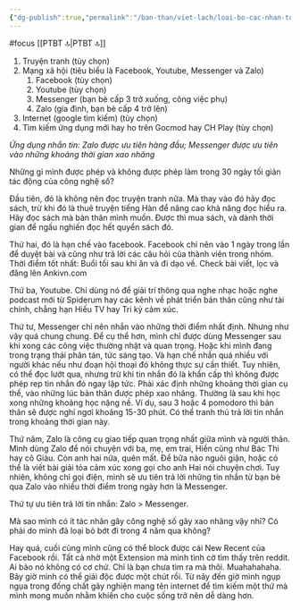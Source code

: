 ```yaml
---
{"dg-publish":true,"permalink":"/ban-than/viet-lach/loai-bo-cac-nhan-to-xao-nhang/","dgPassFrontmatter":true}
---
```


#focus 
[[PTBT 🔝\|PTBT 🔝]]

1. Truyện tranh (tùy chọn)
2. Mạng xã hội (tiêu biểu là Facebook, Youtube, Messenger và Zalo)
	1. Facebook (tùy chọn)
	2. Youtube (tùy chọn)
	3. Messenger (bạn bè cấp 3 trở xuống, công việc phụ)
	4. Zalo (gia đình, bạn bè cấp 4 trở lên)
3. Internet (google tìm kiếm) (tùy chọn)
4. Tìm kiếm ứng dụng mới hay ho trên Gocmod hay CH Play (tùy chọn)


*Ứng dụng nhắn tin: Zalo được ưu tiên hàng đầu; Messenger được ưu tiên vào những khoảng thời gian xao nhãng*

Những gì mình được phép và không được phép làm trong 30 ngày tối giản tác động của công nghệ số?

Đầu tiên, đó là không nên đọc truyện tranh nữa. Mà thay vào đó hãy đọc sách, trừ khi đó là thuê truyện tiếng Hàn để nâng cao khả năng đọc hiểu ra. Hãy đọc sách mà bản thân mình muốn. Được thì mua sách, và dành thời gian để ngấu nghiến đọc hết quyển sách đó.

Thứ hai, đó là hạn chế vào facebook. Facebook chỉ nên vào 1 ngày trong lần để duyệt bài và cũng như trả lời các câu hỏi của thành viên trong nhóm.
Thời điểm tốt nhất: Buổi tối sau khi ăn và đi dạo về. Check bài viết, lọc và đăng lên Ankivn.com

Thứ ba, Youtube. Chỉ dùng nó để giải trí thông qua nghe nhạc hoặc nghe podcast mới từ Spiderum hay các kênh về phát triển bản thân cũng như tài chính, chẳng hạn Hiếu TV hay Tri kỷ cảm xúc.

Thứ tư, Messenger chỉ nên nhắn vào những thời điểm nhất định. Nhưng như vậy quá chung chung. Để cụ thể hơn, mình chỉ được dùng Messenger sau khi xong các công việc thường nhật và quan trọng. Hoặc khi mình đang trong trạng thái phân tán, tức sáng tạo. Và hạn chế nhắn quá nhiều với người khác nếu như đoạn hội thoại đó không thực sự cần thiết.
Tuy nhiên, có thể đọc lướt qua, nhưng trừ khi tin nhắn đó là khẩn cấp thì không được phép rep tin nhắn đó ngay lập tức. Phải xác định những khoảng thời gian cụ thể, vào những lúc bản thân được phép xao nhãng. Thường là sau khi học xong những khoảng học nặng nề. Ví dụ, sau 3 hoặc 4 pomodoro thì bản thân sẽ được nghỉ ngơi khoảng 15-30 phút. Có thể tranh thủ trả lời tin nhắn trong khoảng thời gian này.

Thứ năm, Zalo là công cụ giao tiếp quan trọng nhất giữa mình và người thân. Mình dùng Zalo để nói chuyện với ba, mẹ, em trai, Hiền cũng như Bác Thi hay cô Giàu. Còn anh hai nữa, quên mất. Để bữa nào nguôi giận, hoặc có thể là viết bài giải tỏa cảm xúc xong gọi cho anh Hai nói chuyện chơi. Tuy nhiên, không chỉ gọi điện, mình sẽ ưu tiên trả lời những tin nhắn từ bạn bè qua Zalo vào nhiều thời điểm trong ngày hơn là Messenger.

Thứ tự ưu tiên trả lời tin nhắn: Zalo > Messenger.

Mà sao mình có ít tác nhân gây công nghệ số gây xao nhãng vậy nhỉ? Có phải do mình đã loại bỏ bớt đi trong 4 năm qua không?

Hay quá, cuối cùng mình cũng có thể block được cái New Recent của Facebook rồi. Tất cả nhờ một Extension mà mình tình cờ tìm thấy trên reddit. Ai bảo nó không có cơ chứ. Chỉ là bạn chưa tìm ra mà thôi. Muahahahaha. Bây giờ mình có thể giải độc được một chút rồi. Từ nãy đến giờ mình ngụp ngụa trong đống chất gây nghiện mang tên internet để tìm kiếm một thứ mà mình mong muốn nhằm khiến cho cuộc sống trở nên dễ dàng hơn.